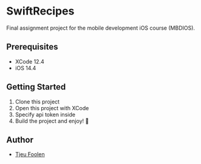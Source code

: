 # SwiftRecipes
Final assignment project for the mobile development iOS course (MBDIOS).

## Prerequisites
- XCode 12.4
- iOS 14.4

## Getting Started
1. Clone this project
2. Open this project with XCode
3. Specify api token inside <add-explanation-here>
4. Build the project and enjoy! :tada:

## Author
- [Tjeu Foolen](https://github.com/tjeufoolen)